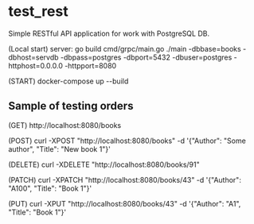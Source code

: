 # test_rest
Simple RESTful API application for work with PostgreSQL DB.

(Local start)
server:  go build cmd/grpc/main.go
./main   -dbbase=books  -dbhost=servdb  -dbpass=postgres  -dbport=5432  -dbuser=postgres   -httphost=0.0.0.0  -httpport=8080


(START)
docker-compose up --build


Sample of testing orders
------------------------

(GET)
http://localhost:8080/books

(POST)
curl -XPOST "http://localhost:8080/books" -d '{"Author": "Some author", "Title": "New book 1"}'

(DELETE)
curl -XDELETE "http://localhost:8080/books/91" 

(PATCH)
curl -XPATCH "http://localhost:8080/books/43" -d '{"Author": "A100", "Title": "Book 1"}'

(PUT)
curl -XPUT "http://localhost:8080/books/43" -d '{"Author": "A1", "Title": "Book 1"}'